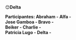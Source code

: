 😊<b>Delta </b>

<b> Participantes: </b>
<b>Abraham - Alfa -</b>  
<b>Jose Gamboa - Bravo -</b>  
<b>Beiker - Charlie -</b>   
<b>Patricia Lugo - Delta -</b>

